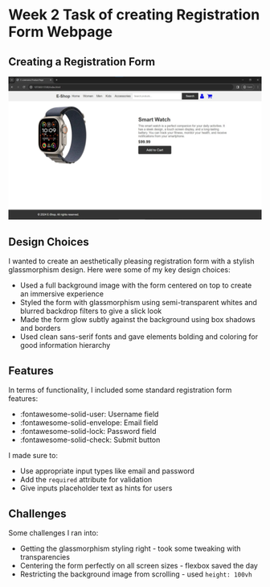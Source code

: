 # Week 2 Task of creating Registration Form Webpage

## Creating a Registration Form 

![Registration Form Screenshot](https://github.com/AmanKadam-16/MotionCut_Internship/blob/Week_3/SnapShot.jpg)

## Design Choices

I wanted to create an aesthetically pleasing registration form with a stylish glassmorphism design. Here were some of my key design choices:

* Used a full background image with the form centered on top to create an immersive experience
* Styled the form with glassmorphism using semi-transparent whites and blurred backdrop filters to give a slick look
* Made the form glow subtly against the background using box shadows and borders
* Used clean sans-serif fonts and gave elements bolding and coloring for good information hierarchy

## Features

In terms of functionality, I included some standard registration form features:

* :fontawesome-solid-user: Username field 
* :fontawesome-solid-envelope: Email field
* :fontawesome-solid-lock: Password field
* :fontawesome-solid-check: Submit button

I made sure to:

* Use appropriate input types like email and password 
* Add the `required` attribute for validation
* Give inputs placeholder text as hints for users

## Challenges

Some challenges I ran into:

* Getting the glassmorphism styling right - took some tweaking with transparencies  
* Centering the form perfectly on all screen sizes - flexbox saved the day
* Restricting the background image from scrolling - used `height: 100vh`

